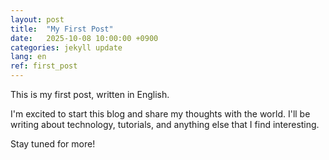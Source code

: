 ```yaml
---
layout: post
title:  "My First Post"
date:   2025-10-08 10:00:00 +0900
categories: jekyll update
lang: en
ref: first_post
---
```

This is my first post, written in English.

I'm excited to start this blog and share my thoughts with the world. I'll be writing about technology, tutorials, and anything else that I find interesting.

Stay tuned for more!